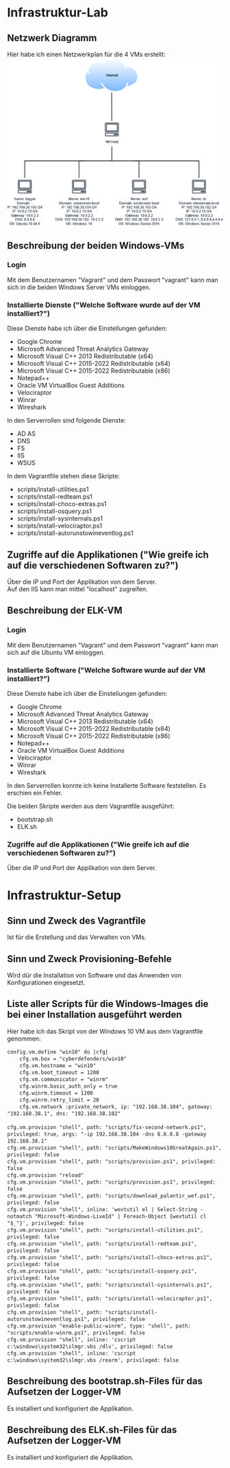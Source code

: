 # Infrastruktur-Lab
## Netzwerk Diagramm
Hier habe ich einen Netzwerkplan für die 4 VMs erstellt:  
![Netzwerkplan](netzwerkplan.png)

## Beschreibung der beiden Windows-VMs
### Login
Mit dem Benutzernamen "Vagrant" und dem Passwort "vagrant" kann man sich in die beiden Windows Server VMs einloggen.  

### Installierte Dienste ("Welche Software wurde auf der VM installiert?")
Diese Dienste habe ich über die Einstellungen gefunden:  
* Google Chrome  
* Microsoft Advanced Threat Analytics Gateway  
* Microsoft Visual C++ 2013 Redistributable (x64)  
* Microsoft Visual C++ 2015-2022 Redistributable (x64)  
* Microsoft Visual C++ 2015-2022 Redistributable (x86)  
* Notepad++  
* Oracle VM VirtualBox Guest Additions  
* Velociraptor  
* Winrar  
* Wireshark  

In den Serverrollen sind folgende Dienste:  
* AD AS  
* DNS  
* FS  
* IIS  
* WSUS  

In dem Vagrantfile stehen diese Skripte:  
* scripts/install-utilities.ps1  
* scripts/install-redteam.ps1  
* scripts/install-choco-extras.ps1  
* scripts/install-osquery.ps1  
* scripts/install-sysinternals.ps1  
* scripts/install-velociraptor.ps1  
* scripts/install-autorunstowineventlog.ps1  

## Zugriffe auf die Applikationen ("Wie greife ich auf die verschiedenen Softwaren zu?")
Über die IP und Port der Applikation von dem Server.  
Auf den IIS kann man mittel "localhost" zugreifen.  

## Beschreibung der ELK-VM
### Login
Mit dem Benutzernamen "Vagrant" und dem Passwort "vagrant" kann man sich auf die Ubuntu VM einloggen.  

### Installierte Software ("Welche Software wurde auf der VM installiert?")
Diese Dienste habe ich über die Einstellungen gefunden:  
* Google Chrome  
* Microsoft Advanced Threat Analytics Gateway  
* Microsoft Visual C++ 2013 Redistributable (x64)  
* Microsoft Visual C++ 2015-2022 Redistributable (x64)  
* Microsoft Visual C++ 2015-2022 Redistributable (x86)  
* Notepad++  
* Oracle VM VirtualBox Guest Additions  
* Velociraptor  
* Winrar  
* Wireshark  

In den Serverrollen konnte ich keine Installerte Software feststellen. Es erschien ein Fehler.  

Die beiden Skripte werden aus dem Vagrantfile ausgeführt:  
* bootstrap.sh  
* ELK.sh  

### Zugriffe auf die Applikationen ("Wie greife ich auf die verschiedenen Softwaren zu?")
Über die IP und Port der Applikation von dem Server.

# Infrastruktur-Setup
## Sinn und Zweck des Vagrantfile  
Ist für die Erstellung und das Verwalten von VMs.  

## Sinn und Zweck Provisioning-Befehle  
Wird dür die Installation von Software und das Anwenden von Konfigurationen eingesetzt.  

## Liste aller Scripts für die Windows-Images die bei einer Installation ausgeführt werden  
Hier habe ich das Skript von der Windows 10 VM aus dem Vagrantfile genommen:  
```
config.vm.define "win10" do |cfg|
    cfg.vm.box = "cyberdefenders/win10"
    cfg.vm.hostname = "win10"
    cfg.vm.boot_timeout = 1200
    cfg.vm.communicator = "winrm"
    cfg.winrm.basic_auth_only = true
    cfg.winrm.timeout = 1200
    cfg.winrm.retry_limit = 20
    cfg.vm.network :private_network, ip: "192.168.38.104", gateway: "192.168.38.1", dns: "192.168.38.102"

cfg.vm.provision "shell", path: "scripts/fix-second-network.ps1", privileged: true, args: "-ip 192.168.38.104 -dns 8.8.8.8 -gateway 192.168.38.1" 
cfg.vm.provision "shell", path: "scripts/MakeWindows10GreatAgain.ps1", privileged: false
cfg.vm.provision "shell", path: "scripts/provision.ps1", privileged: false
cfg.vm.provision "reload"
cfg.vm.provision "shell", path: "scripts/provision.ps1", privileged: false
cfg.vm.provision "shell", path: "scripts/download_palantir_wef.ps1", privileged: false
cfg.vm.provision "shell", inline: 'wevtutil el | Select-String -notmatch "Microsoft-Windows-LiveId" | Foreach-Object {wevtutil cl "$_"}', privileged: false
cfg.vm.provision "shell", path: "scripts/install-utilities.ps1", privileged: false
cfg.vm.provision "shell", path: "scripts/install-redteam.ps1", privileged: false
cfg.vm.provision "shell", path: "scripts/install-choco-extras.ps1", privileged: false
cfg.vm.provision "shell", path: "scripts/install-osquery.ps1", privileged: false
cfg.vm.provision "shell", path: "scripts/install-sysinternals.ps1", privileged: false
cfg.vm.provision "shell", path: "scripts/install-velociraptor.ps1", privileged: false
cfg.vm.provision "shell", path: "scripts/install-autorunstowineventlog.ps1", privileged: false
cfg.vm.provision "enable-public-winrm", type: "shell", path: "scripts/enable-winrm.ps1", privileged: false
cfg.vm.provision "shell", inline: 'cscript c:\windows\system32\slmgr.vbs /dlv', privileged: false
cfg.vm.provision "shell", inline: 'cscript c:\windows\system32\slmgr.vbs /rearm', privileged: false
```


## Beschreibung des bootstrap.sh-Files für das Aufsetzen der Logger-VM  
Es installiert und konfiguriert die Applikation.

## Beschreibung des ELK.sh-Files für das Aufsetzen der Logger-VM  
Es installiert und konfiguriert die Applikation.

